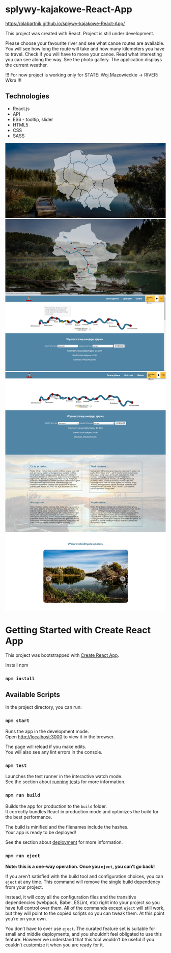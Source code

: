 # splywy-kajakowe-React-App

https://olabartnik.github.io/splywy-kajakowe-React-App/

This project was created with React.
Project is still under development. 

Please choose your favourite river and see what canoe routes are available.
You will see how long the route will take and how many kilometers you have to travel. 
Check if you will have to move your canoe.
Read what interesting you can see along the way. See the photo gallery.
The application displays the current weather.

!!!  For now project is working only for STATE: Woj.Mazowieckie -> RIVER: Wkra !!!


## Technologies

* React.js
* API
* ES6 - tooltip, slider
* HTML5
* CSS
* SASS


![layout](screenshot1.jpg)
<br/>
![layout](screenshot2.jpg)
<br/>
![layout](screenshot3.jpg)
<br/>
![layout](screenshot4.jpg)






# Getting Started with Create React App

This project was bootstrapped with [Create React App](https://github.com/facebook/create-react-app).
 
Install npm
### `npm install`

## Available Scripts

In the project directory, you can run:

### `npm start`

Runs the app in the development mode.\
Open [http://localhost:3000](http://localhost:3000) to view it in the browser.

The page will reload if you make edits.\
You will also see any lint errors in the console.

### `npm test`

Launches the test runner in the interactive watch mode.\
See the section about [running tests](https://facebook.github.io/create-react-app/docs/running-tests) for more information.

### `npm run build`

Builds the app for production to the `build` folder.\
It correctly bundles React in production mode and optimizes the build for the best performance.

The build is minified and the filenames include the hashes.\
Your app is ready to be deployed!

See the section about [deployment](https://facebook.github.io/create-react-app/docs/deployment) for more information.

### `npm run eject`

**Note: this is a one-way operation. Once you `eject`, you can’t go back!**

If you aren’t satisfied with the build tool and configuration choices, you can `eject` at any time. This command will remove the single build dependency from your project.

Instead, it will copy all the configuration files and the transitive dependencies (webpack, Babel, ESLint, etc) right into your project so you have full control over them. All of the commands except `eject` will still work, but they will point to the copied scripts so you can tweak them. At this point you’re on your own.

You don’t have to ever use `eject`. The curated feature set is suitable for small and middle deployments, and you shouldn’t feel obligated to use this feature. However we understand that this tool wouldn’t be useful if you couldn’t customize it when you are ready for it.
